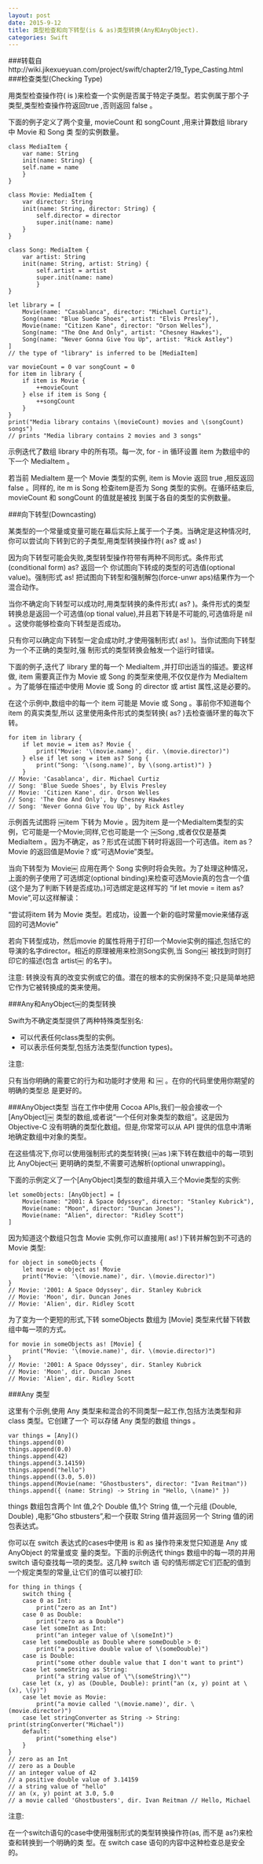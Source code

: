 ```yaml
---
layout: post
date: 2015-9-12
title: 类型检查和向下转型(is & as)类型转换(Any和AnyObject).
categories: Swift
---
```

###转载自http://wiki.jikexueyuan.com/project/swift/chapter2/19_Type_Casting.html
###检查类型(Checking Type)
用类型检查操作符( is )来检查一个实例是否属于特定子类型。若实例属于那个子类型,类型检查操作符返回true ,否则返回 false 。
下面的例子定义了两个变量, movieCount 和 songCount ,用来计算数组 library 中 Movie 和 Song 类 型的实例数量。
	class MediaItem { 
		var name: String 
		init(name: String) {		self.name = name 		}	}
	class Movie: MediaItem {		var director: String		init(name: String, director: String) {			self.director = director			super.init(name: name) 
		}	}
	class Song: MediaItem {		var artist: String		init(name: String, artist: String) {			self.artist = artist			super.init(name: name) 			}	}
	let library = [		Movie(name: "Casablanca", director: "Michael Curtiz"), 
		Song(name: "Blue Suede Shoes", artist: "Elvis Presley"),
		Movie(name: "Citizen Kane", director: "Orson Welles"), 
		Song(name: "The One And Only", artist: "Chesney Hawkes"),
		Song(name: "Never Gonna Give You Up", artist: "Rick Astley")	]	// the type of "library" is inferred to be [MediaItem]
	var movieCount = 0 var songCount = 0	for item in library { 
		if item is Movie {			++movieCount		} else if item is Song {			++songCount		}	}	print("Media library contains \(movieCount) movies and \(songCount) songs") 	// prints "Media library contains 2 movies and 3 songs"

示例迭代了数组 library 中的所有项。每一次, for - in 循环设置 item 为数组中的下一个 MediaItem 。
若当前 MediaItem 是一个 Movie 类型的实例, item is Movie 返回 true ,相反返回 false 。同样的, ite m is Song 检查item是否为 Song 类型的实例。在循环结束后, movieCount 和 songCount 的值就是被找 到属于各自的类型的实例数量。
###向下转型(Downcasting)
某类型的一个常量或变量可能在幕后实际上属于一个子类。当确定是这种情况时,你可以尝试向下转到它的子类型,用类型转换操作符( as? 或 as! )
因为向下转型可能会失败,类型转型操作符带有两种不同形式。条件形式(conditional form) as? 返回一个 你试图向下转成的类型的可选值(optional value)。强制形式 as! 把试图向下转型和强制解包(force-unwr aps)结果作为一个混合动作。
当你不确定向下转型可以成功时,用类型转换的条件形式( as? )。条件形式的类型转换总是返回一个可选值(op tional value),并且若下转是不可能的,可选值将是 nil 。这使你能够检查向下转型是否成功。
只有你可以确定向下转型一定会成功时,才使用强制形式( as! )。当你试图向下转型为一个不正确的类型时,强 制形式的类型转换会触发一个运行时错误。
下面的例子,迭代了 library 里的每一个 MediaItem ,并打印出适当的描述。要这样做, item 需要真正作为 Movie 或 Song 的类型来使用,不仅仅是作为 MediaItem 。为了能够在描述中使用 Movie 或 Song 的 director 或 artist 属性,这是必要的。
在这个示例中,数组中的每一个 item 可能是 Movie 或 Song 。事前你不知道每个 item 的真实类型,所以 这里使用条件形式的类型转换( as? )去检查循环里的每次下转。

	for item in library {		if let movie = item as? Movie {			print("Movie: '\(movie.name)', dir. \(movie.director)") 
		} else if let song = item as? Song {			print("Song: '\(song.name)', by \(song.artist)") }		}	// Movie: 'Casablanca', dir. Michael Curtiz	// Song: 'Blue Suede Shoes', by Elvis Presley
	// Movie: 'Citizen Kane', dir. Orson Welles	// Song: 'The One And Only', by Chesney Hawkes 
	// Song: 'Never Gonna Give You Up', by Rick Astley
	
示例首先试图将 ￼item 下转为 Movie 。因为item 是一个MediaItem类型的实例，它可能是一个Movie;同样,它也可能是一个 ￼Song ,或者仅仅是基类MediaItem 。因为不确定，as？形式在试图下转时将返回一个可选值。item as？ Movie 的返回值是Movie？或“可选Movie”类型。
当向下转型为 Movie￼ 应用在两个 Song 实例时将会失败。为了处理这种情况，上面的例子使用了可选绑定(optional binding)来检查可选Movie真的包含一个值(这个是为了判断下转是否成功。)可选绑定是这样写的 “if let movie = item as? Movie”,可以这样解读：

“尝试将item 转为 Movie 类型。若成功，设置一个新的临时常量movie来储存返回的可选Movie”
若向下转型成功，然后movie 的属性将用于打印一个Movie实例的描述,包括它的导演的名字director。相近的原理被用来检测Song实例,当 Song￼ 被找到时则打印它的描述(包含 artist￼ 的名字)。	注意: 转换没有真的改变实例或它的值。潜在的根本的实例保持不变;只是简单地把它作为它被转换成的类来使用。



###Any和AnyObject￼的类型转换

Swift为不确定类型提供了两种特殊类型别名:
* 可以代表任何class类型的实例。* 可以表示任何类型,包括方法类型(function types)。
注意:
只有当你明确的需要它的行为和功能时才使用 和 ￼ 。在你的代码里使用你期望的明确的类型总 是更好的。
###AnyObject类型当在工作中使用 Cocoa APIs,我们一般会接收一个 [AnyObject]￼ 类型的数组,或者说“一个任何对象类型的数组”。这是因为 Objective-C 没有明确的类型化数组。但是,你常常可以从 API 提供的信息中清晰地确定数组中对象的类型。
在这些情况下,你可以使用强制形式的类型转换( ￼as )来下转在数组中的每一项到比 AnyObject￼ 更明确的类型,不需要可选解析(optional unwrapping)。
下面的示例定义了一个[AnyObject]类型的数组并填入三个Movie类型的实例:

	let someObjects: [AnyObject] = [		Movie(name: "2001: A Space Odyssey", director: "Stanley Kubrick"), 		Movie(name: "Moon", director: "Duncan Jones"),		Movie(name: "Alien", director: "Ridley Scott")	]
因为知道这个数组只包含 Movie 实例,你可以直接用( as! )下转并解包到不可选的 Movie 类型:
	for object in someObjects {		let movie = object as! Movie		print("Movie: '\(movie.name)', dir. \(movie.director)")	}	// Movie: '2001: A Space Odyssey', dir. Stanley Kubrick 
	// Movie: 'Moon', dir. Duncan Jones	// Movie: 'Alien', dir. Ridley Scott
为了变为一个更短的形式,下转 someObjects 数组为 [Movie] 类型来代替下转数组中每一项的方式。
	
	for movie in someObjects as! [Movie] {		print("Movie: '\(movie.name)', dir. \(movie.director)")	}	// Movie: '2001: A Space Odyssey', dir. Stanley Kubrick 
	// Movie: 'Moon', dir. Duncan Jones	// Movie: 'Alien', dir. Ridley Scott
###Any 类型
这里有个示例,使用 Any 类型来和混合的不同类型一起工作,包括方法类型和非 class 类型。它创建了一个 可以存储 Any 类型的数组 things 。
	var things = [Any]()	things.append(0)	things.append(0.0)	things.append(42)	things.append(3.14159)	things.append("hello")	things.append((3.0, 5.0))	things.append(Movie(name: "Ghostbusters", director: "Ivan Reitman")) 	things.append({ (name: String) -> String in "Hello, \(name)" })
things 数组包含两个 Int 值,2个 Double 值,1个 String 值,一个元组 (Double, Double) ,电影“Gho stbusters”,和一个获取 String 值并返回另一个 String 值的闭包表达式。
你可以在 switch 表达式的cases中使用 is 和 as 操作符来发觉只知道是 Any 或 AnyObject 的常量或变 量的类型。下面的示例迭代 things 数组中的每一项的并用 switch 语句查找每一项的类型。这几种 switch 语 句的情形绑定它们匹配的值到一个规定类型的常量,让它们的值可以被打印:
	for thing in things { 		switch thing { 
		case 0 as Int:			print("zero as an Int") 
		case 0 as Double:			print("zero as a Double")
		case let someInt as Int:			print("an integer value of \(someInt)")		case let someDouble as Double where someDouble > 0: 			print("a positive double value of \(someDouble)")		case is Double:			print("some other double value that I don't want to print")		case let someString as String:			print("a string value of \"\(someString)\"")		case let (x, y) as (Double, Double): print("an (x, y) point at \(x), \(y)")		case let movie as Movie:			print("a movie called '\(movie.name)', dir. \(movie.director)")		case let stringConverter as String -> String: 			print(stringConverter("Michael"))		default:			print("something else")		} 	}	// zero as an Int	// zero as a Double	// an integer value of 42	// a positive double value of 3.14159	// a string value of "hello"	// an (x, y) point at 3.0, 5.0	// a movie called 'Ghostbusters', dir. Ivan Reitman // Hello, Michael
注意:
在一个switch语句的case中使用强制形式的类型转换操作符(as, 而不是 as?)来检查和转换到一个明确的类 型。在 switch case 语句的内容中这种检查总是安全的。
